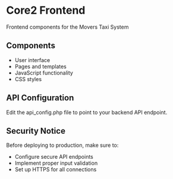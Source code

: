 # Core2 Frontend 
Frontend components for the Movers Taxi System 
 
## Components 
- User interface 
- Pages and templates 
- JavaScript functionality 
- CSS styles 
 
## API Configuration 
Edit the api_config.php file to point to your backend API endpoint. 
 
## Security Notice 
Before deploying to production, make sure to: 
- Configure secure API endpoints 
- Implement proper input validation 
- Set up HTTPS for all connections 
